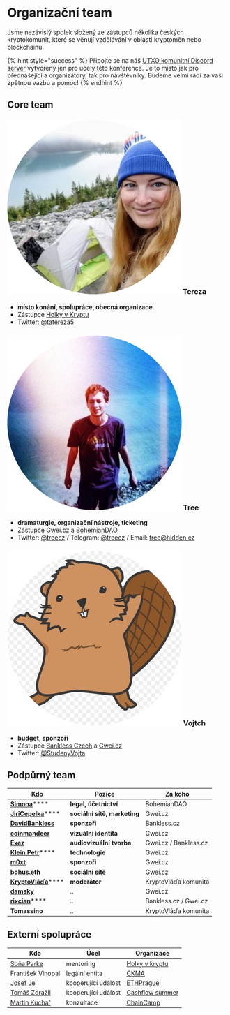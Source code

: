 # Organizační team

Jsme nezávislý spolek složený ze zástupců několika českých kryptokomunit, které se věnují vzdělávání v oblasti kryptoměn nebo blockchainu.

{% hint style="success" %}
Připojte se na náš [UTXO komunitní Discord server](https://discord.gg/5k9dEtVhnv) vytvořený jen pro účely této konference. Je to místo jak pro přednášející a organizátory, tak pro návštěvníky. Budeme velmi rádi za vaši zpětnou vazbu a pomoc!
{% endhint %}

## Core team

### ![](../.gitbook/assets/tereza-circle.png) Tereza

* **místo konání, spolupráce, obecná organizace**
* Zástupce [Holky v Kryptu](https://holkyvkryptu.cz)
* Twitter: [@tatereza5](https://twitter.com/tatereza5)

### ![](../.gitbook/assets/tree-circle.png) Tree

* **dramaturgie, organizační nástroje, ticketing**
* Zástupce [Gwei.cz](http://gwei.cz) a [BohemianDAO](http://bohemiandao.cz)
* Twitter: [@treecz](https://twitter.com/treecz) / Telegram: [@treecz](https://t.me/treecz) / Email: [tree@hidden.cz](mailto:tree@hidden.cz)

### ![](../.gitbook/assets/vojtch-circle.png) Vojtch

* **budget, sponzoři**
* Zástupce [Bankless Czech](https://bankless.cz) a [Gwei.cz](http://gwei.cz)
* Twitter: [@StudenyVojta](https://twitter.com/StudenyVojta)

## Podpůrný team

| Kdo                                                              | Pozice                       | Za koho               |
| ---------------------------------------------------------------- | ---------------------------- | --------------------- |
| [**Simona**](https://twitter.com/SPacakova)****                  | **legal, účetnictví**        | BohemianDAO           |
| [**JiriCepelka**](https://twitter.com/JiriCepelka)****           | **sociální sítě, marketing** | Gwei.cz               |
| **​**[**DavidBankless**](https://twitter.com/davidbankless)**​** | **sponzoři**                 | Bankless.cz           |
| ****[**coinmandeer**](https://twitter.com/KeenOfCoin)****        | **vizuální identita**        | Gwei.cz               |
| ****[**Exez**](https://twitter.com/OndraPulc)****                | **audiovizuální tvorba**     | Gwei.cz / Bankless.cz |
| [**Klein Petr**](https://twitter.com/kleinpetr\_com)****         | **technologie**              | Gwei.cz               |
| ****[**m0xt**](https://twitter.com/m0xt)****                     | **sponzoři**                 | Gwei.cz               |
| ****[**bohus.eth**](https://twitter.com/bohuskrypto)****         | **sociální sítě**            | Gwei.cz               |
| [**KryptoVláďa**](https://twitter.com/KryptoVlada)****           | **moderátor**                | KryptoVláďa komunita  |
| ****[**damsky**](https://twitter.com/CryptoDamSky)****           | ..                           | Gwei.cz               |
| [**rixcian**](https://twitter.com/rixcian)****                   | ..                           | Bankless.cz / Gwei.cz |
| **Tomassino**                                                    | ..                           | KryptoVláďa komunita  |

## Externí spolupráce

| Kdo                                                 | Účel                | Organizace                                   |
| --------------------------------------------------- | ------------------- | -------------------------------------------- |
| [Soňa Parke](https://cz.linkedin.com/in/sona-parke) | mentoring           | [Holky v kryptu](https://holkyvkryptu.cz)    |
| František Vinopal                                   | legální entita      | [ČKMA](https://www.ckma.cz/cs/)              |
| [Josef Je](https://twitter.com/JosefJ\_)            | kooperující událost | [ETHPrague](https://ethprague.com)           |
| [Tomáš Zdražil](https://twitter.com/investree\_cz)  | kooperující událost | [Cashflow summer](https://cashflowsummer.cz) |
| [Martin Kuchař](https://twitter.com/owletek)        | konzultace          | [ChainCamp](https://chaincamp.cz)            |
